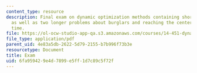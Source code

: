 ```yaml
---
content_type: resource
description: Final exam on dynamic optimization methods containing short problems
  as well as two longer problems about burglars and reaching the center in continuous
  time.
file: https://ol-ocw-studio-app-qa.s3.amazonaws.com/courses/14-451-dynamic-optimization-methods-with-applications-fall-2009/6fa959429e4d7899e5ff1d7c89c5f72f_MIT14_451F09_exam2009.pdf
file_type: application/pdf
parent_uid: 4e83a5db-2622-5d79-2155-b7b996f73b3e
resourcetype: Document
title: Exam
uid: 6fa95942-9e4d-7899-e5ff-1d7c89c5f72f
---
```

